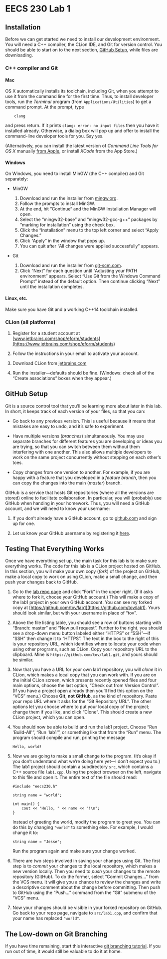 # EECS 230 Lab 1

## Installation

Before we can get started we need to install our development environment.
You will need a C++ compiler, the CLion IDE, and Git for version control.
You should be able to start on to the next section,
[GitHub Setup](#github-setup), while files are downloading.

### C++ compiler and Git

#### Mac

OS X automatically installs its toolchain, including Git, when you
attempt to use it from the command line for the first time. Thus, to
install developer tools, run the *Terminal* program (from
`Applications/Utilities`) to get a command prompt. At the prompt, type

```
    clang
```

and press return. If it prints `clang: error: no input files` then you
have it installed already. Otherwise, a dialog box will pop up and offer
to install the command-line developer tools for you. Say yes.

(Alternatively, you can install the latest version of *Command Line Tools for OS X*
manually [from Apple](https://developer.apple.com/downloads/), or install *XCode* from
the App Store.)

#### Windows

On Windows, you need to install MinGW (the C++ compiler) and Git separately:

  - MinGW

    1.  Download and run the installer from [mingw.org](http://www.mingw.org/download/installer).
    2.  Follow the prompts to install MinGW.
    3.  At the end, hit “Continue“ and the MinGW Installation Manager will open.
    4.  Select the “mingw32-base” and “mingw32-gcc-g++” packages
        by “marking for installation” using the check box.
    5.  Click the “Installation” menu to the top left corner and select “Apply Changes.”
    6.  Click “Apply” in the window that pops up.
    7.  You can quit after “All changes were applied successfully” appears.

  - Git

    1.  Download and run the installer from [git-scm.com](https://git-scm.com/download/win).
    2.  Click “Next” for each question until “Adjusting your PATH environment” appears.
        Select “Use Git from the Windows Command Prompt” instead of the default option.
        Then continue clicking “Next” until the installation completes.
        
#### Linux, etc.

Make sure you have Git and a working C++14 toolchain installed.

### CLion (all platforms)

1.  Register for a student account at
    [www.jetbrains.com/shop/eform/students](https://www.jetbrains.com/shop/eform/students)

2.  Follow the instructions in your email to activate your account.

3.  Download CLion from [jetbrains.com](https://www.jetbrains.com/clion/download)

4.  Run the installer—defaults should be fine. (Windows: check all of the
    “Create associations” boxes when they appear.)

## GitHub Setup

Git is a source control tool that you’ll be learning more about later in this lab.
In short, it keeps track of each version of your files, so that you can:

  - Go back to any previous version. This is useful because it means that mistakes
    are easy to undo, and it’s safe to experiment.
  
  - Have multiple versions (*branches*) simultaneously. You may use separate branches for
    different features you are developing or ideas you are trying, so that you can switch
    between them without them interfering with one another. This also allows multiple developers
    to work on the same project concurrently without stepping on each other’s toes.
  
  - Copy changes from one version to another. For example, if you are happy with a feature
    that you developed in a *feature branch*, then you can copy the changes into the main
    (*master*) branch.

GitHub is a service that hosts Git repositories (where all the versions are stored) online
to facilitate collaboration. In particular, you will (probably) use GitHub when handing in
your homework. Thus, you will need a GitHub account, and we will need to know your username:

1.  If you don’t already have a GitHub account, go to [github.com](https://github.com/) and sign up for one.

2.  Let us know your GitHub username by registering it [here](http://goo.gl/forms/fjlXl51Lsq).

## Testing That Everything Works

Once we have everything set up, the main task for this lab is to make sure everything works.
The code for this lab is a CLion project hosted on GitHub. In this section, you will make
your own copy (*fork*) of the project on GitHub, make a local copy to work on using CLion,
make a small change, and then push your changes back to GitHub.
 
1. Go to the [lab repo page](https://github.com/eecs230/lab1) and click “Fork” in the upper right.
(If it asks where to fork it, choose your GitHub account.)
This will make a copy of the lab1 project in your own GitHub account. You can see my forked copy
at [https://github.com/tov/lab1](https://github.com/tov/lab1). Yours should look similar, but with
your username in place of “tov”.

2. Above the file listing table, you should see a row of buttons starting with “Branch: master” and
“New pull request”. Further to the right, you should see a drop-down menu button labeled either “HTTPS” or
“SSH”—if “SSH” then change it to “HTTPS”. The text in the box to the right of this is your repository URL,
which identifies where to locate your code when using other programs, such as CLion. Copy your repository URL
to the clipboard. Mine is `https://github.com/tov/lab1.git`, and yours should be similar.

3. Now that you have a URL for your own lab1 repository, you will *clone* it in CLion, which makes a local
copy that you can work with. If you are on the initial CLion screen, which presents recently opened files
and four main options, choose the last option, “Check out from Version Control”. (If you have a project open
already then you’ll find this option on the “VCS” menu.) Choose **Git**, **not GitHub**, as the kind of
repository. Paste your repo URL where it asks for the “Git Repository URL”. The other options let you choose
where to put your local copy of the project; change them if you like, and click “Clone”. This should create
a new CLion project, which you can open.

4.  You should now be able to build and run the lab1 project. Choose “Run 'Build-All'”, “Run 'lab1'”, or
    something like that from the “Run” menu. The program should compile and run, printing the message

    ```
    Hello, world!
    ```

5.  Now we are going to make a small change to the program. (It’s okay if you don’t understand what
    we’re doing here yet—I don’t expect you to.) The lab1 project should contain a subdirectory `src`, which contains a C++ source file `lab1.cpp`.
    Using the project browser on the left, navigate to this file and open it. The entire text of the file should read:

    ```
    #include "eecs230.h"

    string name = "world";

    int main() {
        cout << "Hello, " << name << "!\n";
    }
    ```

    Instead of greeting the world, modify the program to greet you. You can do this by
    changing `"world"` to something else. For example, I would change it to:

    ```
    string name = "Jesse";
    ```

    Run the program again and make sure your change worked.

6. There are two steps involved in saving your changes using Git. The first step is to *commit*
your changes to the local repository, which makes a new version locally. Then you need to *push*
your changes to the remote repository (GitHub). To do the former, select “Commit Changes...” from the VCS
menu. It will give you a chance to review the changes and write a descriptive comment about the change
before committing. Then push to GitHub using the “Push...” command from the “Git” submenu of the “VCS” menu.

7. Now your changes should be visible in your forked repository on GitHub. Go back to your repo page, navigate
to `src/lab1.cpp`, and confirm that your name has replaced `"world"`.

## The Low-down on Git Branching

If you have time remaining, start this interactive
[git branching tutorial](http://pcottle.github.io/learnGitBranching/). If you run out of time,
it would still be valuable to do it at home.
